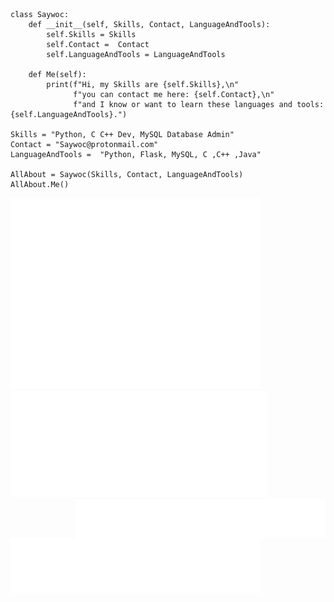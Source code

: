 ``` Py
class Saywoc:
    def __init__(self, Skills, Contact, LanguageAndTools):
        self.Skills = Skills
        self.Contact =  Contact
        self.LanguageAndTools = LanguageAndTools

    def Me(self):
        print(f"Hi, my Skills are {self.Skills},\n"
              f"you can contact me here: {self.Contact},\n"
              f"and I know or want to learn these languages and tools: {self.LanguageAndTools}.")

Skills = "Python, C C++ Dev, MySQL Database Admin"
Contact = "Saywoc@protonmail.com"
LanguageAndTools =  "Python, Flask, MySQL, C ,C++ ,Java"

AllAbout = Saywoc(Skills, Contact, LanguageAndTools)
AllAbout.Me()
```
<p>
	<a>
        	<img src="github-metrics.svg" alt="Metrics" width = "400">
    	</a>
	<a align= "right">
    		<img src="/metrics.plugin.isocalendar.svg" alt="Metrics" width = "410">
		</a>	
    <img align= "right"src="/metrics.plugin.topics.icons.svg" alt="Metrics" width = "400">
    <img src="/metrics.plugin.languages.details.svg" alt="Metrics"  width = "400">    
</p>
